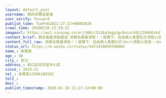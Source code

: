 ```yaml
---
layout: default_post
username: 我的天哪这是谁
user_verify: forward
publish_time: TueFeb1821:27:22+08002020
crawl_time: 20200218-23:29:22
imageurl: https://wx2.sinaimg.cn/orj360/c5126a3agy1gc0vixck62j20k00zk47t.jpg
content_brief: 肺炎患者求助超话 非肺炎患者求助！！疫情下，白血病人急需化疗求助人信息：【姓名】朱慧英【年龄】48【所在城市】武汉【所在小区、社区】硚口区同济宝丰小区【患病时间】2019-11【联系方式】朱慧英13396189192【紧急联系方式】童耀华13581458294病情描述：我是病人女儿，我的母亲去年十 ...全文
content_full_raw: 非肺炎患者求助！！疫情下，白血病人急需化疗<br/>求助人信息：<br/>【姓名】朱慧英<br/>【年龄】48<br/>【所在城市】武汉<br/>【所在小区、社区】硚口区同济宝丰小区<br/>【患病时间】2019-11<br/>【联系方式】朱慧英13396189192<br/>【紧急联系方式】童耀华13581458294<br/>病情描述：我是病人女儿，我的母亲去年十一月检查出来急性髓系白血病，立马送治武汉同济医院，到今年大年初三做完第二次化疗，因为疫情，滞留武汉，本想着滞留到第三期化疗也好，结果同济因为医护大部分支援一线等各种原因，要求出院，只能在在同济附近租了房子，目前已经到了应该第三次化疗的日子了，急需化疗，恳请大家帮帮我们！
status_url: https://m.weibo.cn/status/4473430650706868
name_: 朱慧英
age_: 48
city_: 武汉
address_: 硚口区同济宝丰小区
since_: 2019-11
tel_: 朱慧英13396189192
tel2_: 
desc_: 
publish_timestamp: 2020-02-18 21:27:22+08:00
---
```

